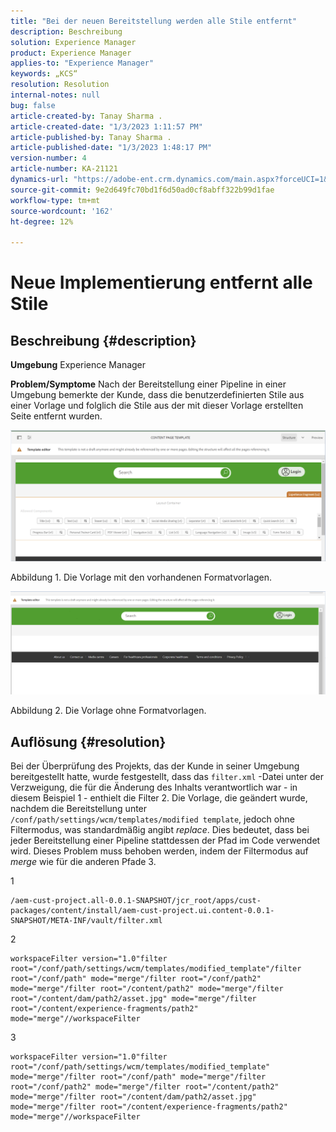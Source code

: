 ```yaml
---
title: "Bei der neuen Bereitstellung werden alle Stile entfernt"
description: Beschreibung
solution: Experience Manager
product: Experience Manager
applies-to: "Experience Manager"
keywords: „KCS“
resolution: Resolution
internal-notes: null
bug: false
article-created-by: Tanay Sharma .
article-created-date: "1/3/2023 1:11:57 PM"
article-published-by: Tanay Sharma .
article-published-date: "1/3/2023 1:48:17 PM"
version-number: 4
article-number: KA-21121
dynamics-url: "https://adobe-ent.crm.dynamics.com/main.aspx?forceUCI=1&pagetype=entityrecord&etn=knowledgearticle&id=e75d5a2c-688b-ed11-81ac-6045bd006a22"
source-git-commit: 9e2d649fc70bd1f6d50ad0cf8abff322b99d1fae
workflow-type: tm+mt
source-wordcount: '162'
ht-degree: 12%

---
```


# Neue Implementierung entfernt alle Stile

## Beschreibung {#description}

<b>Umgebung</b>
Experience Manager


<b>Problem/Symptome</b>
Nach der Bereitstellung einer Pipeline in einer Umgebung bemerkte der Kunde, dass die benutzerdefinierten Stile aus einer Vorlage und folglich die Stile aus der mit dieser Vorlage erstellten Seite entfernt wurden.



![](assets/___ec5d5a2c-688b-ed11-81ac-6045bd006a22___.png)

Abbildung 1. Die Vorlage mit den vorhandenen Formatvorlagen.



![](assets/___f05d5a2c-688b-ed11-81ac-6045bd006a22___.png)

Abbildung 2. Die Vorlage ohne Formatvorlagen.


## Auflösung {#resolution}


Bei der Überprüfung des Projekts, das der Kunde in seiner Umgebung bereitgestellt hatte, wurde festgestellt, dass das `filter.xml` -Datei unter der Verzweigung, die für die Änderung des Inhalts verantwortlich war - in diesem Beispiel 1 - enthielt die Filter 2.
Die Vorlage, die geändert wurde, nachdem die Bereitstellung unter `/conf/path/settings/wcm/templates/modified template`, jedoch ohne Filtermodus, was standardmäßig angibt *replace*.
Dies bedeutet, dass bei jeder Bereitstellung einer Pipeline stattdessen der Pfad im Code verwendet wird.
Dieses Problem muss behoben werden, indem der Filtermodus auf *merge* wie für die anderen Pfade 3.

1


```
/aem-cust-project.all-0.0.1-SNAPSHOT/jcr_root/apps/cust-packages/content/install/aem-cust-project.ui.content-0.0.1-SNAPSHOT/META-INF/vault/filter.xml
```



2

```
workspaceFilter version="1.0"filter root="/conf/path/settings/wcm/templates/modified_template"/filter root="/conf/path" mode="merge"/filter root="/conf/path2" mode="merge"/filter root="/content/path2" mode="merge"/filter root="/content/dam/path2/asset.jpg" mode="merge"/filter root="/content/experience-fragments/path2" mode="merge"//workspaceFilter
```




3


```
workspaceFilter version="1.0"filter root="/conf/path/settings/wcm/templates/modified_template" mode="merge"/filter root="/conf/path" mode="merge"/filter root="/conf/path2" mode="merge"/filter root="/content/path2" mode="merge"/filter root="/content/dam/path2/asset.jpg" mode="merge"/filter root="/content/experience-fragments/path2" mode="merge"//workspaceFilter
```





